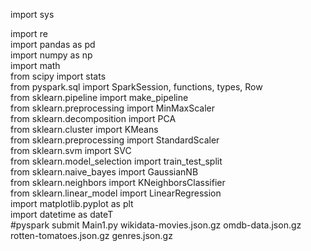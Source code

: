 import sys  

import re  
import pandas as pd  
import numpy as np  
import math  
from scipy import stats  
from pyspark.sql import SparkSession, functions, types, Row  
from sklearn.pipeline import make_pipeline  
from sklearn.preprocessing import MinMaxScaler  
from sklearn.decomposition import PCA  
from sklearn.cluster import KMeans  
from sklearn.preprocessing import StandardScaler  
from sklearn.svm import SVC  
from sklearn.model_selection import train_test_split  
from sklearn.naive_bayes import GaussianNB  
from sklearn.neighbors import KNeighborsClassifier  
from sklearn.linear_model import LinearRegression  
import matplotlib.pyplot as plt  
import datetime as dateT  
#pyspark submit Main1.py wikidata-movies.json.gz omdb-data.json.gz rotten-tomatoes.json.gz genres.json.gz  